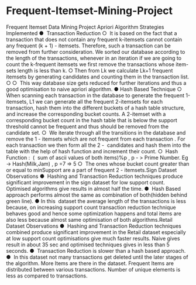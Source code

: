 # Frequent-Itemset-Mining-Project
Frequent Itemset Data Mining Project
Apriori Algorithm
Strategies Implemented
● ​ Transaction Reduction
○ ​ It is based on the fact that a transaction that does not contain any frequent
k-itemsets cannot contain any frequent (k + 1) - itemsets. Therefore, such a
transaction can be removed from further consideration.
We sorted our database according to the length of the transactions, whenever
in an iteration if we are going to count the k-frequent itemsets we first remove
the transactions whose item-sets length is less than k.
○
Then from Lk we calculate Lk+1 frequent itemsets by generating candidates and
counting them in the transaction list.
○
○ ​ This
way database size gets reduced for further iterations and thus a good
optimisation to naive apriori algorithm.
● ​ Hash Based Technique
○ ​ When scanning each transaction in the database to generate the frequent
1-itemsets, L1 we can generate all the frequent 2-itemsets for each transaction,
hash them into the different buckets of a hash table structure, and increase the
corresponding bucket counts. A 2-itemset with a corresponding bucket count
in the hash table that is below the support threshold cannot be frequent and
thus should be removed from the candidate set.
○ ​ We iterate through all the transitions in the database and remove the 1 -
itemsets which are not frequent from each transaction . For each transaction
we then form all the 2 - ​ candidates and hash them into the table with
the help of hash function and increment their count.
○ ​ Hash Function : ​ ( ​ sum of ascii values of both items)%p ,
p - > Prime Number. Eg -> Hash(Milk,Jam) , p =7 => 5
○ ​ The ones whose bucket count greater than or equal to minSupport are a part
of frequent 2 - itemsets.Sign Dataset
Observations
● ​ Hashing and Transaction Reduction techniques produce significant
improvement in the sign dataset for low support count. Optimised algorithms
give results in almost half the time.
● ​ Hash Based approach performs almost the same as combination of
both(hidden behind green line).
● In this ​ dataset the average length of the transactions is less because, on
increasing support count transaction reduction technique behaves good and
hence some optimization happens and total items are also less because almost
same optimisation of both algorithms.Retail Dataset
Observations
● ​ Hashing and Transaction Reduction techniques combined produce significant
improvement in the Retail dataset especially at low support count optimisations
give much faster results. Naive gives result in about 35 sec and optimised
techniques gives in less than 5 seconds.
● ​ Transaction
Reduction is slower than a hash based approach.
● ​ In this dataset not many transactions get deleted until the later stages of
the algorithm. More Items are there in the dataset. Frequent Items are
distributed between various transactions. Number of unique elements is
less as compared to transactions.
